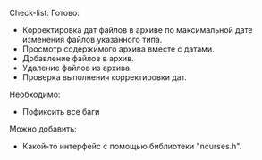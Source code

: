 Check-list: Готово:
- Корректировка дат файлов в архиве по максимальной дате изменения файлов указанного типа.
- Просмотр содержимого архива вместе с датами.
- Добавление файлов в архив.
- Удаление файлов из архива.
- Проверка выполнения корректировки дат.

Необходимо:

- Пофиксить все баги

Можно добавить:

- Какой-то интерфейс с помощью библиотеки "ncurses.h".
